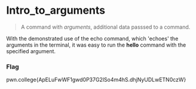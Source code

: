 # Intro_to_arguments

>A command with *arguments*, additional data passsed to a command.

With the demonstrated use of the echo command, which 'echoes' the arguments in the terminal, it was easy to run the **hello** command with the specified argument.


### Flag

pwn.college{ApELuFwWF1gwd0P37G2lSo4m4hS.dhjNyUDLwETN0czW}

